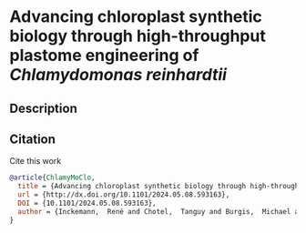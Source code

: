 # Advancing chloroplast synthetic biology through high-throughput plastome engineering of *Chlamydomonas reinhardtii*

## Description

## Citation
Cite this work
```bibtex
@article{ChlamyMoClo,
  title = {Advancing chloroplast synthetic biology through high-throughput plastome engineering of Chlamydomonas reinhardtii},
  url = {http://dx.doi.org/10.1101/2024.05.08.593163},
  DOI = {10.1101/2024.05.08.593163},
  author = {Inckemann,  René and Chotel,  Tanguy and Burgis,  Michael and Brinkmann,  Cedric K. and Andreas,  Laura and Baumann,  Jessica and Sharma,  Priyati and Klose,  Melanie and Barrett,  James and Ries,  Fabian and Paczia,  Nicole and Glatter,  Timo and Willmund,  Felix and Mackinder,  Luke C. M. and Erb,  Tobias J.},
}
```
